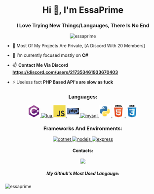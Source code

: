 <h1 align="center">Hi 👋, I'm EssaPrime</h1>
<h3 align="center">I Love Trying New Things/Langauges, There Is No End</h3>

<p align="center"> <img src="https://komarev.com/ghpvc/?username=essaprime&label=Profile%20views&color=0e75b6&style=flat" alt="essaprime" /> </p>

- 🔭 Most Of My Projects Are Private, [A Discord With 20 Members]

- 🌱 I’m currently focused mostly on **C#**

- 📫 **Contact Me Via Discord https://discord.com/users/217353461933670403**

- ⚡ Useless fact **PHP Based API's are slow as fuck**


<h3 align="center">Languages:</h3>

<p align="center"> <a href="https://www.w3schools.com/cs/" target="_blank" rel="noreferrer"> <img src="https://raw.githubusercontent.com/devicons/devicon/master/icons/csharp/csharp-original.svg" alt="csharp" width="40" height="40"/> </a><a href="https://www.tutorialspoint.com/lua/index.htm" target="_blank" rel="noreferrer"> <img src="https://upload.wikimedia.org/wikipedia/commons/thumb/c/cf/Lua-Logo.svg/1200px-Lua-Logo.svg.png" alt="lua" width="40" height="40"/> </a> <a href="https://developer.mozilla.org/en-US/docs/Web/JavaScript" target="_blank" rel="noreferrer"> <img src="https://raw.githubusercontent.com/devicons/devicon/master/icons/javascript/javascript-original.svg" alt="javascript" width="40" height="40"/> </a> <a href="https://www.php.net" target="_blank" rel="noreferrer"> <img src="https://raw.githubusercontent.com/devicons/devicon/master/icons/php/php-original.svg" alt="php" width="40" height="40"/> </a> <a href="https://www.mysql.com/" target="_blank" rel="noreferrer"> <img src="https://www.freepnglogos.com/uploads/logo-mysql-png/logo-mysql-mysql-logo-png-images-are-download-crazypng-21.png" alt="mysql" width="40" height="40"/> </a> <a href="https://www.python.org" target="_blank" rel="noreferrer"> <img src="https://raw.githubusercontent.com/devicons/devicon/master/icons/python/python-original.svg" alt="python" width="40" height="40"/> </a> <a href="https://www.w3.org/html/" target="_blank" rel="noreferrer"> <img src="https://raw.githubusercontent.com/devicons/devicon/master/icons/html5/html5-original-wordmark.svg" alt="html5" width="40" height="40"/> </a> <a href="https://www.w3schools.com/css/" target="_blank" rel="noreferrer"> <img src="https://raw.githubusercontent.com/devicons/devicon/master/icons/css3/css3-original-wordmark.svg" alt="css3" width="40" height="40"/></a></p>

<h3 align="center">Frameworks And Environments:</h3>

<p align="center"><a href="https://dotnet.microsoft.com/" target="_blank" rel="noreferrer"> <img src="https://e7.pngegg.com/pngimages/722/584/png-clipart-net-framework-microsoft-windows-7-die-technische-referenz-microsoft-corporation-logo-agile-methodology-overview-text-teal.png" alt="dotnet" width="40" height="40"/> </a> <a href="https://nodejs.org" target="_blank" rel="noreferrer"> <img src="https://media.discordapp.net/attachments/621326000684269572/927865334755651614/download_3.png" alt="nodejs" width="40" height="40"/> </a> <a href="https://expressjs.com" target="_blank" rel="noreferrer"> <img src="https://evanpoe.github.io/portfolio/images/express-logo.png" alt="express" width="40" height="40"/></a></p>

<h4 align="center">Contacts:</h4>
<p align="center">
<a href="https://discord.com/users/217353461933670403"><img src="https://lanyard.cnrad.dev/api/217353461933670403?animated=true"></a>
<br>
<h5 align="center">My Github's Most Used Langauge:</h5>
<img align="center" src="https://github-readme-stats.vercel.app/api/top-langs?username=essaprime&show_icons=true&locale=en&langs_count=10" alt="essaprime" width="410" height="218"/>
</p>

<p align="center">

</p>
